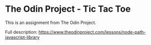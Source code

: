 # The Odin Project - Tic Tac Toe

This is an assignment from The Odin Project.

Full description: https://www.theodinproject.com/lessons/node-path-javascript-library
